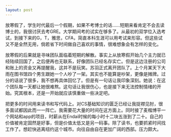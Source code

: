 ```yaml
---
layout: post
---
```

放寒假了，学生时代最后一个假期，如果不考博士的话……短期来看肯定不会去读博士的，我很讨厌去考GRE。大学期间考的试实在够多了。从最初的双学位入选考试，到接下来的G，T，雅思，CFA，简直本科生涯可以用考试来形容。但这些试又不是全然无用，倘若省下时间做自己喜欢的事情，很难想象会有怎样的变化。

放寒假的后果就是寻味团队面临着短期的解散。事实上从放寒假开始几个主力就已经陆续回国了，之后便再也无联系，好像团队已经名存实亡。但是这边注册的公司和账上的资金又再提醒我，这并不是玩笑。苏羽正式离开团队了。上个月某天下大雨在图书馆四个男生跟她一个人吵了一架。其实也不能算是吵架，更像是摊牌。过分的话说了很多，我不想再具体回忆了。但是有一句话让我印象深刻。她说：在这个团队每一天都让她很难熬。这句话让我很伤心，也是接下来无法控制情绪的开始。究其根本，还是一开始就应该慎重做一些决定吧。

把更多的时间用来读书和写代码上。对CS基础知识的匮乏已经让我捉襟见肘，很多面试都因此而一一阵亡。我需要花大量的时间在这方面上。同时接了麦楷博平一个网站和app的项目，时薪从在Endai时候的每小时十二块五涨到了二十。自己的价值被肯定固然是好事，但是价值太低又是另一码事。除了读书，也要抓紧时间找工作了。想赶快逃离纽约这个城市。向往自由自在更加广阔的西部。压力颇大。